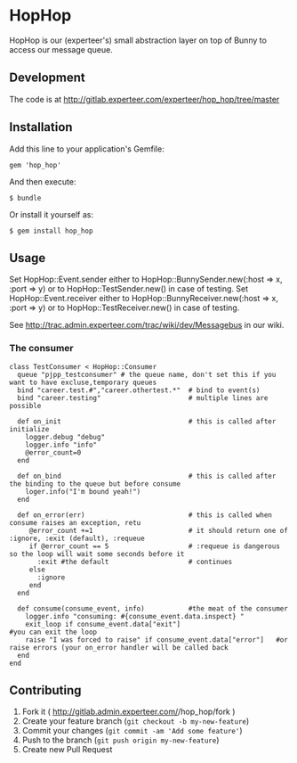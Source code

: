 # HopHop

HopHop is our (experteer's) small abstraction layer on top of Bunny to access our message queue.

## Development

The code is at http://gitlab.experteer.com/experteer/hop_hop/tree/master

## Installation


Add this line to your application's Gemfile:

    gem 'hop_hop'

And then execute:

    $ bundle

Or install it yourself as:

    $ gem install hop_hop

## Usage

Set HopHop::Event.sender either to HopHop::BunnySender.new(:host => x, :port => y) or to HopHop::TestSender.new() in case of testing.
Set HopHop::Event.receiver either to HopHop::BunnyReceiver.new(:host => x, :port => y) or to HopHop::TestReceiver.new() in case of testing.


See http://trac.admin.experteer.com/trac/wiki/dev/Messagebus in our wiki.

### The consumer ###

    class TestConsumer < HopHop::Consumer
      queue "pjpp_testconsumer" # the queue name, don't set this if you want to have excluse,temporary queues
      bind "career.test.#","career.othertest.*"  # bind to event(s)
      bind "career.testing"                      # multiple lines are possible

      def on_init                                # this is called after initialize
        logger.debug "debug"
        logger.info "info"
        @error_count=0                           
      end
  
      def on_bind                                # this is called after the binding to the queue but before consume
        loger.info("I'm bound yeah!")
      end
  
      def on_error(err)                          # this is called when consume raises an exception, retu
         @error_count +=1                        # it should return one of :ignore, :exit (default), :requeue
         if @error_count == 5                    # :requeue is dangerous so the loop will wait some seconds before it 
           :exit #the default                    # continues
         else
           :ignore
         end
      end

      def consume(consume_event, info)           #the meat of the consumer
        logger.info "consuming: #{consume_event.data.inspect} "
        exit_loop if consume_event.data["exit"]                        #you can exit the loop
        raise "I was forced to raise" if consume_event.data["error"]   #or raise errors (your on_error handler will be called back
      end
    end


## Contributing

1. Fork it ( http://gitlab.admin.experteer.com/<my-github-username>/hop_hop/fork )
2. Create your feature branch (`git checkout -b my-new-feature`)
3. Commit your changes (`git commit -am 'Add some feature'`)
4. Push to the branch (`git push origin my-new-feature`)
5. Create new Pull Request
